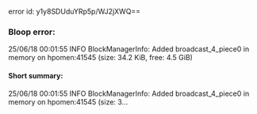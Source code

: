 error id: y1y8SDUduYRp5p/WJ2jXWQ==
### Bloop error:

25/06/18 00:01:55 INFO BlockManagerInfo: Added broadcast_4_piece0 in memory on hpomen:41545 (size: 34.2 KiB, free: 4.5 GiB)
#### Short summary: 

25/06/18 00:01:55 INFO BlockManagerInfo: Added broadcast_4_piece0 in memory on hpomen:41545 (size: 3...